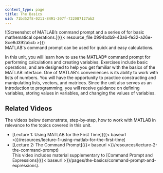 ```yaml
---
content_type: page
title: The Basics
uid: 71bd52f8-0211-8491-207f-722087127ab2
---
```


![Screenshot of MATLAB’s command prompt and a series of for basic mathematical operations.]({{< resource_file 0994bdb9-43a6-fe32-a26e-8ce8d392a5cb >}})  
MATLAB's command prompt can be used for quick and easy calculations.

In this unit, you will learn how to use the MATLAB® command prompt for performing calculations and creating variables. Exercises include basic operations, and are designed to help you get familiar with the basics of the MATLAB interface. One of MATLAB's conveniences is its ability to work with lists of numbers. You will have the opportunity to practice constructing and manipulating lists, vectors, and matrices. Since the unit also serves as an introduction to programming, you will receive guidance on defining variables, storing values in variables, and changing the values of variables.

Related Videos
--------------

The videos below demonstrate, step-by-step, how to work with MATLAB in relevance to the topics covered in this unit.

*   [Lecture 1: Using MATLAB for the First Time]({{< baseurl >}}/resources/lecture-1-using-matlab-for-the-first-time)
*   [Lecture 2: The Command Prompt]({{< baseurl >}}/resources/lecture-2-the-command-prompt)  
    This video includes material supplementary to [Command Prompt and Expressions]({{< baseurl >}}/pages/the-basics/command-prompt-and-expressions).